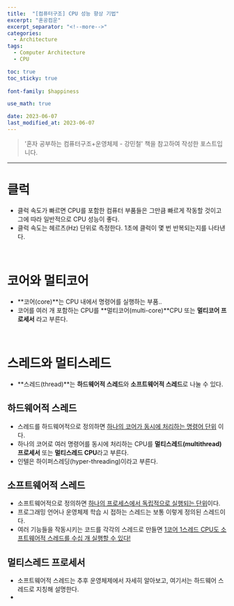 ```yaml
---
title:  "[컴퓨터구조] CPU 성능 향상 기법"
excerpt: "혼공컴운"
excerpt_separator: "<!--more-->"
categories:
  - Architecture
tags:
  - Computer Architecture
  - CPU

toc: true
toc_sticky: true
 
font-family: $happiness

use_math: true

date: 2023-06-07
last_modified_at: 2023-06-07
---
```


> '혼자 공부하는 컴퓨터구조+운영체제 - 강민철' 책을 참고하여 작성한 포스트입니다.

---

# 클럭
- 클럭 속도가 빠르면 CPU를 포함한 컴퓨터 부품들은 그만큼 빠르게 작동할 것이고 그에 따라 일반적으로 CPU 성능이 좋다.
- 클럭 속도는 헤르츠(Hz) 단위로 측정한다. 1초에 클럭이 몇 번 반복되는지를 나타낸다.

<br>

# 코어와 멀티코어
- **코어(core)**는 CPU 내에서 명령어를 실행하는 부품..
- 코어를 여러 개 포함하는 CPU를 **멀티코어(multi-core)**CPU 또는 **멀티코어 프로세서** 라고 부른다.

<br>

# 스레드와 멀티스레드
- **스레드(thread)**는 **하드웨어적 스레드**와 **소프트웨어적 스레드**로 나눌 수 있다.

## 하드웨어적 스레드
- 스레드를 하드웨어적으로 정의하면 <u>하나의 코어가 동시에 처리하는 명령어 단위</u> 이다.
- 하나의 코어로 여러 명령어를 동시에 처리하는 CPU를 **멀티스레드(multithread)프로세서** 또는 **멀티스레드 CPU**라고 부른다.
- 인텔은 하이퍼스레딩(hyper-threading)이라고 부른다.

## 소프트웨어적 스레드
- 소프트웨어적으로 정의하면 <u>하나의 프로세스에서 독립적으로 실행되는 단위</u>이다.
- 프로그래밍 언어나 운영체제 학습 시 접하는 스레드는 보통 이렇게 정의된 스레드이다.
- 여러 기능들을 작동시키는 코드를 각각의 스레드로 만들면 <u>1코어 1스레드 CPU도 소프트웨어적 스레드를 수십 개 실행할 수 있다!</u>

## 멀티스레드 프로세서
- 소프트웨어적 스레드는 추후 운영체제에서 자세히 알아보고, 여기서는 하드웨어 스레드로 지칭해 설명한다.
- 

